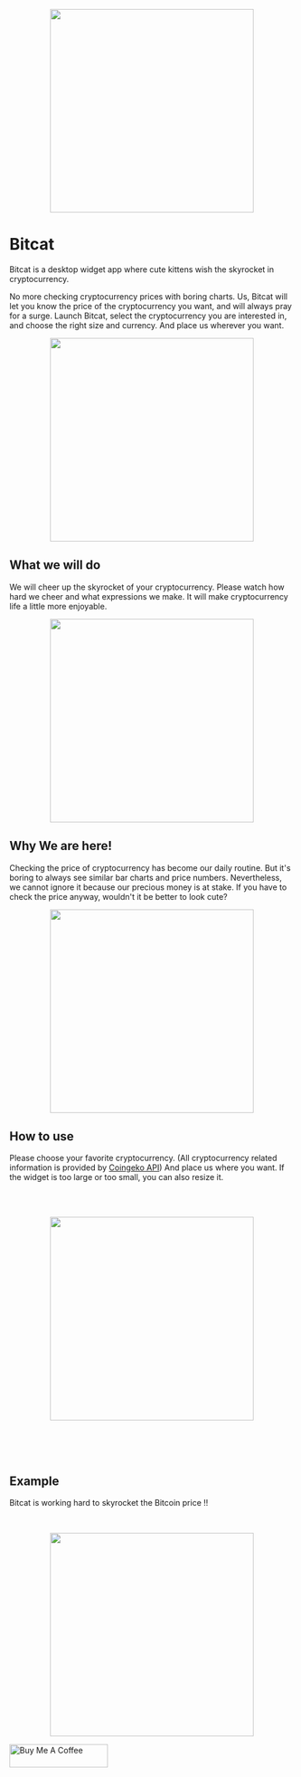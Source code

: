 
<p align=center><img src='https://user-images.githubusercontent.com/57121116/167403780-54f3baa2-abfe-4c26-b6e2-7918578f6e4c.png' width='360'></p>

# Bitcat
Bitcat is a desktop widget app where cute kittens wish the skyrocket in cryptocurrency.

No more checking cryptocurrency prices with boring charts. Us,
Bitcat will let you know the price of the cryptocurrency you want, and will always pray for a surge. Launch Bitcat, select the cryptocurrency you are interested in, and choose the right size and currency. And place us wherever you want.

<p align=center><img src='https://user-images.githubusercontent.com/57121116/168452238-2f417cd5-48b7-4a10-bff9-9dca8975f507.png' width='360'></p>

## What we will do

We will cheer up the skyrocket of your cryptocurrency. Please watch how hard we cheer and what expressions we make. It will make cryptocurrency life a little more enjoyable.

<p align=center><img src='https://user-images.githubusercontent.com/57121116/168452234-2439d9af-dbca-4239-bd96-207b44b0e23b.png' width='360'></p>

## Why We are here!

Checking the price of cryptocurrency has become our daily routine. But it's boring to always see similar bar charts and price numbers. Nevertheless, we cannot ignore it because our precious money is at stake. If you have to check the price anyway, wouldn't it be better to look cute?

<p align=center><img src='https://user-images.githubusercontent.com/57121116/168452239-8e6fe947-5bb9-4330-bcfe-55325e47c3a2.png' width='360'></p>

## How to use

Please choose your favorite cryptocurrency. (All cryptocurrency related information is provided by <a href="https://www.coingecko.com/en/api">Coingeko API</a>) And place us where you want. If the widget is too large or too small, you can also resize it.

<br /> 
<br /> 
<p align=center><img src="https://user-images.githubusercontent.com/57121116/171290123-d1a4fba8-4265-4197-b1fe-222094ba2946.png" width='360' /></p>


<br />
<br />
<br />

## Example

Bitcat is working hard to skyrocket the Bitcoin price !!

<br />
<p align=center><img src='https://user-images.githubusercontent.com/57121116/171289078-e05e7ed6-294c-4163-bcdd-c3d4d281240f.gif' width='360'></p>


<a href="buymeacoffee.com/?via=enfpdev" target="_blank"><img src="https://cdn.buymeacoffee.com/buttons/default-orange.png" alt="Buy Me A Coffee" height="41" width="174"></a>
